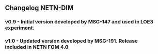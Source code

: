 ## Changelog NETN-DIM

### v0.9 - Initial version developed by MSG-147 and used in LOE3 experiment.



### v1.0 - Updated version developed by MSG-191. Release included in NETN FOM 4.0


